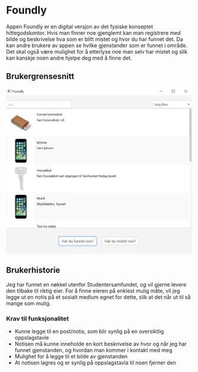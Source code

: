 # Foundly
Appen Foundly er en digital versjon av det fysiske konseptet hittegodskontor. Hvis man finner noe gjenglemt kan man registrere med bilde og beskrivelse hva som er blitt mistet og hvor du har funnet det. Da kan andre brukere av appen se hvilke gjenstander som er funnet i område. Det skal også være mulighet for å etterlyse noe man selv har mistet og slik kan kanskje noen andre hjelpe deg med å finne det.

## Brukergrensesnitt
![Skjermbilde fra brukergrensesnittet](Foundly.jpg)

## Brukerhistorie
Jeg har funnet en nøkkel utenfor Studentersamfundet, og vil
gjerne levere den tilbake til riktig eier.
For å finne eieren på enklest mulig måte, vil jeg legge ut
en notis på et sosialt medium egnet for dette, slik at det
når ut til så mange som mulig.

### Krav til funksjonalitet

- Kunne legge til en post/notis, som blir synlig på en oversiktlig oppslagstavle
- Notisen må kunne inneholde en kort beskrivelse av hvor og når jeg har funnet
gjenstanden, og hvordan man kommer i kontakt med meg
- Mulighet for å legge til et bilde av gjenstanden
- At notisen lagres og er synlig på oppslagstavla til noen fjerner den